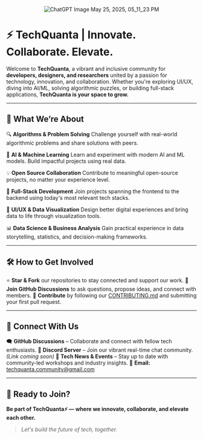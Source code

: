 <div align=center>

![ChatGPT Image May 25, 2025, 05_11_23 PM](https://github.com/user-attachments/assets/2d24fe8f-e7bc-438d-b2b2-9da22ec665f9)


  
</div>

# ⚡ TechQuanta | Innovate. Collaborate. Elevate.

Welcome to **TechQuanta**, a vibrant and inclusive community for **developers, designers, and researchers** united by a passion for technology, innovation, and collaboration. Whether you're exploring UI/UX, diving into AI/ML, solving algorithmic puzzles, or building full-stack applications, **TechQuanta is your space to grow.**

---

## 🌟 What We’re About

🔍 **Algorithms & Problem Solving**
Challenge yourself with real-world algorithmic problems and share solutions with peers.

🤖 **AI & Machine Learning**
Learn and experiment with modern AI and ML models. Build impactful projects using real data.

💡 **Open Source Collaboration**
Contribute to meaningful open-source projects, no matter your experience level.

🚀 **Full-Stack Development**
Join projects spanning the frontend to the backend using today's most relevant tech stacks.

🎨 **UI/UX & Data Visualization**
Design better digital experiences and bring data to life through visualization tools.

📊 **Data Science & Business Analysis**
Gain practical experience in data storytelling, statistics, and decision-making frameworks.

---

## 🛠️ How to Get Involved

⭐ **Star & Fork** our repositories to stay connected and support our work.
💬 **Join GitHub Discussions** to ask questions, propose ideas, and connect with members.
🔧 **Contribute** by following our [CONTRIBUTING.md](./CONTRIBUTING.md) and submitting your first pull request.

---

## 🔗 Connect With Us

🗨️ **GitHub Discussions** – Collaborate and connect with fellow tech enthusiasts.
💬 **Discord Server** – Join our vibrant real-time chat community. *(Link coming soon)*
📰 **Tech News & Events** – Stay up to date with community-led workshops and industry insights.
📧 **Email:** [techquanta.community@gmail.com](mailto:techquanta.community@gmail.com)

---

## 🚀 Ready to Join?

**Be part of TechQuanta⚡ — where we innovate, collaborate, and elevate each other.**

> *Let's build the future of tech, together.*

